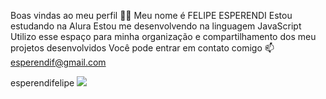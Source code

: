Boas vindas ao meu perfil 💙💙
Meu nome é FELIPE ESPERENDI
Estou estudando na Alura
Estou me desenvolvendo na linguagem JavaScript
Utilizo esse espaço para minha organização e compartilhamento dos meu projetos desenvolvidos
Você pode entrar em contato comigo 📫
esperendif@gmail.com

esperendifelipe
![](https://www.google.com/url?sa=i&url=https%3A%2F%2Fbr.pinterest.com%2Fpin%2Ffelca-felca-base-gif-felca-felca-base-felcabase-descobrir-e-compartilhar-gifs-in-2023--657807089347299215%2F&psig=AOvVaw3YkMbqNAo8Gh2BrLBfGpFB&ust=1725448626240000&source=images&cd=vfe&opi=89978449&ved=0CBIQjRxqFwoTCKDwh5bTpogDFQAAAAAdAAAAABAE)
